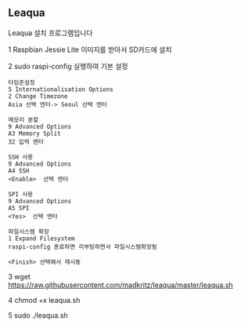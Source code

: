 Leaqua 
--------------------------------------------
Leaqua 설치 프로그램입니다


1 Raspbian Jessie Lite 이미지를 받아서 SD카드에 설치

2 sudo raspi-config 실행하여 기본 설정

    타임존설정
    5 Internationalisation Options 
    2 Change Timezone 
    Asia 선택 엔터-> Seoul 선택 엔터

    메모리 분할
    9 Advanced Options 
    A3 Memory Split 
    32 입력 엔터

    SSH 사용
    9 Advanced Options 
    A4 SSH 
    <Enable>  선택 엔터

    SPI 사용
    9 Advanced Options 
    A5 SPI 
    <Yes>  선택 엔터

    파일시스템 확장
    1 Expand Filesystem  
    raspi-config 종료하면 리부팅하면서 파일시스템확장됨
    
    <Finish> 선택해서 재시동

3 wget https://raw.githubusercontent.com/madkritz/leaqua/master/leaqua.sh

4 chmod +x leaqua.sh

5 sudo ./leaqua.sh





